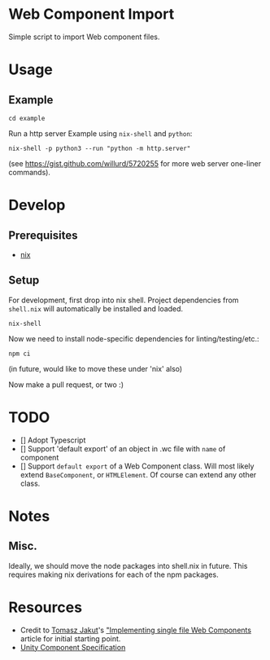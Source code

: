 # Web Component Import

Simple script to import Web component files.

# Usage

## Example

```
cd example
```

Run a http server
Example using `nix-shell` and `python`:

```
nix-shell -p python3 --run "python -m http.server"
```

(see https://gist.github.com/willurd/5720255 for more web server one-liner commands).

# Develop

## Prerequisites

- [nix](https://nixos.org/nix/)

## Setup

For development, first drop into nix shell. Project dependencies from `shell.nix` will automatically be installed and loaded.

```
nix-shell
```

Now we need to install node-specific dependencies for linting/testing/etc.:

```
npm ci
```





(in future, would like to move these under 'nix' also)

Now make a pull request, or two :)

# TODO

- [] Adopt Typescript
- [] Support 'default export' of an object in .wc file with `name` of component
- [] Support `default export` of a Web Component class. Will most likely extend `BaseComponent`, or `HTMLElement`. Of course can extend any other class.

# Notes

## Misc.

Ideally, we should move the node packages into shell.nix in future.
This requires making nix derivations for each of the npm packages.

# Resources

- Credit to [Tomasz Jakut](https://medium.com/@ComandeerPL?source=post_page-----22adeaa0cd17----------------------)'s ["Implementing single file Web Components](https://medium.com/content-uneditable/implementing-single-file-web-components-22adeaa0cd17) article for initial starting point.
- [Unity Component Specification](https://github.com/TheLarkInn/unity-component-specification)
